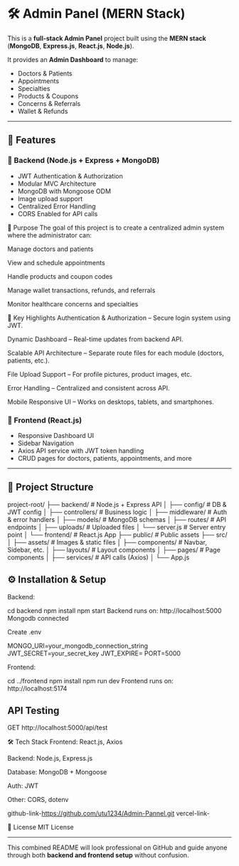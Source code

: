 # 🛠 Admin Panel (MERN Stack)

This is a **full-stack Admin Panel** project built using the **MERN stack**  
(**MongoDB**, **Express.js**, **React.js**, **Node.js**).

It provides an **Admin Dashboard** to manage:
- Doctors & Patients
- Appointments
- Specialties
- Products & Coupons
- Concerns & Referrals
- Wallet & Refunds

---

## 🚀 Features

### 🔹 Backend (Node.js + Express + MongoDB)
- JWT Authentication & Authorization
- Modular MVC Architecture
- MongoDB with Mongoose ODM
- Image upload support
- Centralized Error Handling
- CORS Enabled for API calls


🎯 Purpose
The goal of this project is to create a centralized admin system where the administrator can:

Manage doctors and patients

View and schedule appointments

Handle products and coupon codes

Manage wallet transactions, refunds, and referrals

Monitor healthcare concerns and specialties




🔹 Key Highlights
Authentication & Authorization – Secure login system using JWT.

Dynamic Dashboard – Real-time updates from backend API.

Scalable API Architecture – Separate route files for each module (doctors, patients, etc.).

File Upload Support – For profile pictures, product images, etc.

Error Handling – Centralized and consistent across API.

Mobile Responsive UI – Works on desktops, tablets, and smartphones.








### 🔹 Frontend (React.js)
- Responsive Dashboard UI
- Sidebar Navigation
- Axios API service with JWT token handling
- CRUD pages for doctors, patients, appointments, and more

---

## 📂 Project Structure

project-root/
├── backend/ # Node.js + Express API
│ ├── config/ # DB & JWT config
│ ├── controllers/ # Business logic
│ ├── middleware/ # Auth & error handlers
│ ├── models/ # MongoDB schemas
│ ├── routes/ # API endpoints
│ ├── uploads/ # Uploaded files
│ └── server.js # Server entry point
│
└── frontend/ # React.js App
├── public/ # Public assets
├── src/
│ ├── assets/ # Images & static files
│ ├── components/ # Navbar, Sidebar, etc.
│ ├── layouts/ # Layout components
│ ├── pages/ # Page components
│ ├── services/ # API calls (Axios)
│ └── App.js


## ⚙️ Installation & Setup

Backend:

cd backend
npm install
npm start
Backend runs on: http://localhost:5000
Mongodb connected

Create .env

MONGO_URI=your_mongodb_connection_string
JWT_SECRET=your_secret_key
JWT_EXPIRE=
PORT=5000

Frontend:

cd ../frontend
npm install
npm run dev
Frontend runs on: http://localhost:5174

## API Testing
GET http://localhost:5000/api/test



🛠 Tech Stack
Frontend: React.js, Axios

Backend: Node.js, Express.js

Database: MongoDB + Mongoose

Auth: JWT

Other: CORS, dotenv



github-link-https://github.com/utu1234/Admin-Pannel.git
vercel-link-



📜 License
MIT License


---

This combined README will look professional on GitHub and guide anyone through both **backend and frontend setup** without confusion.  



